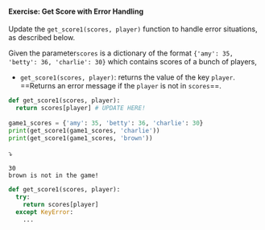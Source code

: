 #### Exercise: Get Score with Error Handling

Update the `get_score1(scores, player)` function to handle error situations, as described below.

Given the parameter`scores` is a dictionary of the format `{'amy': 35, 'betty': 36, 'charlie': 30}` which contains scores of a bunch of players,
* `get_score1(scores, player)`: returns the value of the key `player`. ==Returns an error message if the `player` is not in `scores`==.


```python
def get_score1(scores, player):
  return scores[player] # UPDATE HERE!
    
game1_scores = {'amy': 35, 'betty': 36, 'charlie': 30}
print(get_score1(game1_scores, 'charlie'))
print(get_score1(game1_scores, 'brown'))
```
:arrow_heading_down:
```
30
brown is not in the game!
```

<panel type="seamless" header="%%:bulb: Partial solution%%">

```python
def get_score1(scores, player):
  try:
    return scores[player]
  except KeyError:
    ...
```

</panel>